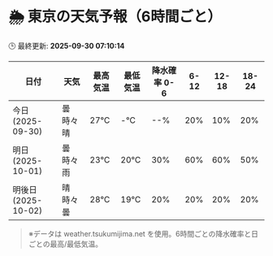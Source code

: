 # 🌦️ 東京の天気予報（6時間ごと）

🕒 最終更新: **2025-09-30 07:10:14**

| 日付 | 天気 | 最高気温 | 最低気温 | 降水確率 0-6 | 6-12 | 12-18 | 18-24 |
|------|------|----------|----------|------------|------|------|------|
| 今日 (2025-09-30) | 曇時々晴 | 27℃ | -℃ | --% | 20% | 10% | 20% |
| 明日 (2025-10-01) | 曇時々雨 | 23℃ | 20℃ | 30% | 60% | 60% | 50% |
| 明後日 (2025-10-02) | 晴時々曇 | 28℃ | 19℃ | 20% | 20% | 20% | 20% |

> ※データは weather.tsukumijima.net を使用。6時間ごとの降水確率と日ごとの最高/最低気温。